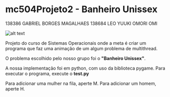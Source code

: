 mc504Projeto2 - Banheiro Unissex
=============
138386 GABRIEL BORGES MAGALHAES
138684 LEO YUUKI OMORI OMI

![alt text](http://i.imgur.com/mhjGjGj.png)

Projeto do curso de Sistemas Operacionais onde a meta é criar um programa que faz uma animação de um algum problema de multithread.

O problema escolhido pelo nosso grupo foi o **"Banheiro Unissex"**.

A nossa implementação foi em python, com uso da biblioteca pygame. Para executar o programa, execute o **test.py**

Para adicionar uma mulher na fila, aperte M. Para adicionar um homem, aperte H.
